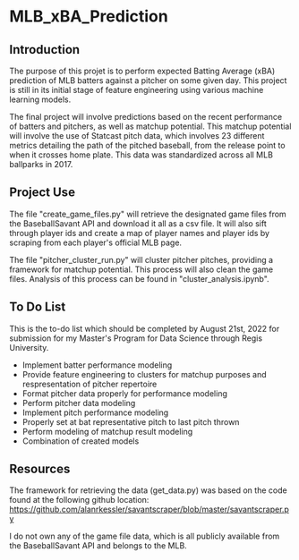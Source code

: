 # MLB_xBA_Prediction

## Introduction

The purpose of this projet is to perform expected Batting Average (xBA) prediction of MLB batters against a pitcher on some given day. This project is still in its initial stage of feature engineering using various machine learning models. 

The final project will involve predictions based on the recent performance of batters and pitchers, as well as matchup potential. This matchup potential will involve the use of Statcast pitch data, which involves 23 different metrics detailing the path of the pitched baseball, from the release point to when it crosses home plate. This data was standardized across all MLB ballparks in 2017.

## Project Use

The file "create_game_files.py" will retrieve the designated game files from the BaseballSavant API and download it all as a csv file. It will also sift through player ids and create a map of player names and player ids by scraping from each player's official MLB page.

The file "pitcher_cluster_run.py" will cluster pitcher pitches, providing a framework for matchup potential. This process will also clean the game files. Analysis of this process can be found in "cluster_analysis.ipynb". 

## To Do List

This is the to-do list which should be completed by August 21st, 2022 for submission for my Master's Program for Data Science through Regis University.

* Implement batter performance modeling
* Provide feature engineering to clusters for matchup purposes and respresentation of pitcher repertoire
* Format pitcher data properly for performance modeling
* Perform pitcher data modeling
* Implement pitch performance modeling
* Properly set at bat representative pitch to last pitch thrown
* Perform modeling of matchup result modeling
* Combination of created models

## Resources

The framework for retrieving the data (get_data.py) was based on the code found at the following github location: https://github.com/alanrkessler/savantscraper/blob/master/savantscraper.py

I do not own any of the game file data, which is all publicly available from the BaseballSavant API and belongs to the MLB.

